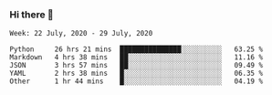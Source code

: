 ### Hi there 👋

<!--START_SECTION:waka-->
```text
Week: 22 July, 2020 - 29 July, 2020

Python     26 hrs 21 mins  ███████████████░░░░░░░░░░   63.25 % 
Markdown   4 hrs 38 mins   ██░░░░░░░░░░░░░░░░░░░░░░░   11.16 % 
JSON       3 hrs 57 mins   ██░░░░░░░░░░░░░░░░░░░░░░░   09.49 % 
YAML       2 hrs 38 mins   █░░░░░░░░░░░░░░░░░░░░░░░░   06.35 % 
Other      1 hr 44 mins    █░░░░░░░░░░░░░░░░░░░░░░░░   04.19 %
```
<!--END_SECTION:waka-->

<!--
**arlenxuzj/arlenxuzj** is a ✨ _special_ ✨ repository because its `README.md` (this file) appears on your GitHub profile.

Here are some ideas to get you started:

- 🔭 I’m currently working on ...
- 🌱 I’m currently learning ...
- 👯 I’m looking to collaborate on ...
- 🤔 I’m looking for help with ...
- 💬 Ask me about ...
- 📫 How to reach me: ...
- 😄 Pronouns: ...
- ⚡ Fun fact: ...
-->

